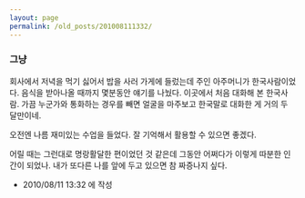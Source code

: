 ```yaml
---
layout: page
permalink: /old_posts/201008111332/
---
```


### 그냥

회사에서 저녁을 먹기 싫어서 밥을 사러 가게에 들렀는데 주인 아주머니가 한국사람이었다. 음식을 받아나올 때까지 몇분동안 얘기를 나눴다. 이곳에서 처음 대화해 본 한국사람. 가끔 누군가와 통화하는 경우를 빼면 얼굴을 마주보고 한국말로 대화한 게 거의 두 달만이네.

오전엔 나름 재미있는 수업을 들었다. 잘 기억해서 활용할 수 있으면 좋겠다.

어릴 때는 그런대로 명랑활달한 편이었던 것 같은데 그동안 어쩌다가 이렇게 따분한 인간이 되었나. 내가 또다른 나를 앞에 두고 있으면 참 짜증나지 싶다.





- 2010/08/11 13:32 에 작성